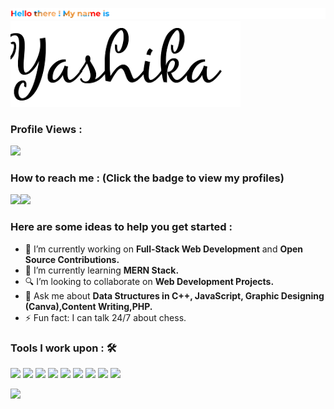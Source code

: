 ![Name](Textupper.png)
![Name](Maskedname1.png)

### Profile Views :<br>
 <img src="https://profile-counter.glitch.me/creativeyashi/count.svg" />

### How to reach me : <strong>(Click the badge to view my profiles)</strong>

<img src="https://img.shields.io/badge/yashikagupta082@gmail.com-%23D14836.svg?&style=for-the-badge&logo=gmail&logoColor=white" href="yashikagupta082@gmail.com"><a href="https://www.linkedin.com/in/yashika20007/"><img src="https://img.shields.io/badge/Yashika Gupta-%230077B5.svg?&style=for-the-badge&logo=linkedin&logoColor=white" ></a> 

### Here are some ideas to help you get started : 

- 🔭 I’m currently working on <strong>Full-Stack Web Development</strong> and <strong>Open Source Contributions.</strong>
- 🌱 I’m currently learning <strong>MERN Stack.</strong>
- 🔍 I’m looking to collaborate on <strong> Web Development Projects.</strong>
- 💬 Ask me about <strong>Data Structures in C++, JavaScript, Graphic Designing (Canva),Content Writing,PHP.</strong>
- ⚡ Fun fact: I can talk 24/7 about chess.

### Tools I work upon : 🛠

<img src="https://img.shields.io/badge/c++%20-%2300599C.svg?&style=for-the-badge&logo=c%2B%2B&logoColor=white">   <img src="https://img.shields.io/badge/php%20-%2314354C.svg?&style=for-the-badge&logo=php&logoColor=white">   <img src="https://img.shields.io/badge/javascript%20-%23323330.svg?&style=for-the-badge&logo=javascript&logoColor=%23F7DF1E"> <img src="https://img.shields.io/badge/html5%20-%23E34F26.svg?&style=for-the-badge&logo=html5&logoColor=white">   <img src="https://img.shields.io/badge/css3%20-%231572B6.svg?&style=for-the-badge&logo=css3&logoColor=white">   <img src="https://img.shields.io/badge/MySql%20-%2320232a.svg?&style=for-the-badge&logo=react&logoColor=%2361DAFB">   <img src="https://img.shields.io/badge/C%20-%23563D7C.svg?&style=for-the-badge&logo=c&logoColor=white">   <img src="https://img.shields.io/badge/git%20-%23F05033.svg?&style=for-the-badge&logo=git&logoColor=white"/>   <img src="http://img.shields.io/badge/-VS%20Code-000000?style=for-the-badge&logo=Visual-studio-code&logoColor=blue">

<img src="https://github-readme-stats.vercel.app/api?username=creativeyashi&show_icons=true&title_color=03fc90&icon_color=03fc90&text_color=03fc90&bg_color=002b19">

